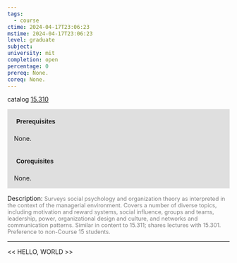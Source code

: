 ```yaml
---
tags:
  - course
ctime: 2024-04-17T23:06:23
mstime: 2024-04-17T23:06:23
level: graduate
subject: 
university: mit
completion: open
percentage: 0
prereq: None.
coreq: None.
---
```


catalog [15.310](http://student.mit.edu/catalog/m15b.html#15.310)

<span style="display: block; padding: 15px; background-color: rgb(100, 100, 100, 0.2);"><font id="m_prereq1074_0" style="display: block; font-family: Arial, sans-serif; font-weight: bold; padding: 5px">Prerequisites</font><br><span id="prereq1074_0">None.</span></span>
<span style="display: block; padding: 15px; background-color: rgb(100, 100, 100, 0.2);"><font id="m_coreq1074_0" style="display: block; font-family: Arial, sans-serif; font-weight: bold; padding: 5px">Corequisites</font><br><span id="coreq1074_0">None.</span></span>

<font style="">Description:</font>
<font style="color: grey; font-size: 0.8rem;">Surveys social psychology and organization theory as interpreted in the context of the managerial environment. Covers a number of diverse topics, including motivation and reward systems, social influence, groups and teams, leadership, power, organizational design and culture, and networks and communication patterns. Similar in content to 15.311; shares lectures with 15.301. Preference to non-Course 15 students.</font>



---

<< HELLO, WORLD >>
